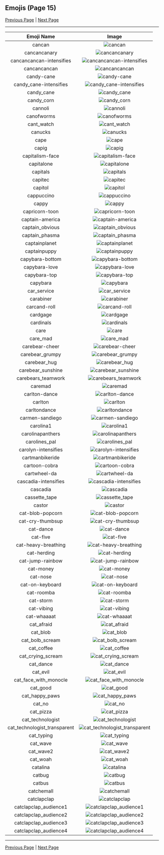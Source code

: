 
## Emojis (Page 15)

[Previous Page](/docs/hc/page-b-0014.md)
  | [Next Page](/docs/hc/page-c-0016.md)

<hr />

|Emoji Name|Image|
| :-: | :-: |
|cancan| ![cancan](/emojis/hc/cancan.png)|
|cancancanary| ![cancancanary](/emojis/hc/cancancanary.png)|
|cancancancan-intensifies| ![cancancancan-intensifies](/emojis/hc/cancancancan-intensifies.gif)|
|cancancancan| ![cancancancan](/emojis/hc/cancancancan.png)|
|candy-cane| ![candy-cane](/emojis/hc/candy-cane.png)|
|candy_cane-intensifies| ![candy_cane-intensifies](/emojis/hc/candy_cane-intensifies.gif)|
|candy_cane| ![candy_cane](/emojis/hc/candy_cane.png)|
|candy_corn| ![candy_corn](/emojis/hc/candy_corn.png)|
|cannoli| ![cannoli](/emojis/hc/cannoli.jpg)|
|canofworms| ![canofworms](/emojis/hc/canofworms.gif)|
|cant_watch| ![cant_watch](/emojis/hc/cant_watch.png)|
|canucks| ![canucks](/emojis/hc/canucks.png)|
|cape| ![cape](/emojis/hc/cape.png)|
|capig| ![capig](/emojis/hc/capig.png)|
|capitalism-face| ![capitalism-face](/emojis/hc/capitalism-face.png)|
|capitalone| ![capitalone](/emojis/hc/capitalone.jpg)|
|capitals| ![capitals](/emojis/hc/capitals.png)|
|capitec| ![capitec](/emojis/hc/capitec.png)|
|capitol| ![capitol](/emojis/hc/capitol.png)|
|cappuccino| ![cappuccino](/emojis/hc/cappuccino.png)|
|cappy| ![cappy](/emojis/hc/cappy.png)|
|capricorn-toon| ![capricorn-toon](/emojis/hc/capricorn-toon.png)|
|captain-america| ![captain-america](/emojis/hc/captain-america.jpg)|
|captain_obvious| ![captain_obvious](/emojis/hc/captain_obvious.png)|
|captain_phasma| ![captain_phasma](/emojis/hc/captain_phasma.png)|
|captainplanet| ![captainplanet](/emojis/hc/captainplanet.png)|
|captainpuppy| ![captainpuppy](/emojis/hc/captainpuppy.png)|
|capybara-bottom| ![capybara-bottom](/emojis/hc/capybara-bottom.png)|
|capybara-love| ![capybara-love](/emojis/hc/capybara-love.png)|
|capybara-top| ![capybara-top](/emojis/hc/capybara-top.png)|
|capybara| ![capybara](/emojis/hc/capybara.png)|
|car_service| ![car_service](/emojis/hc/car_service.jpg)|
|carabiner| ![carabiner](/emojis/hc/carabiner.png)|
|carcand-roll| ![carcand-roll](/emojis/hc/carcand-roll.gif)|
|cardgage| ![cardgage](/emojis/hc/cardgage.jpg)|
|cardinals| ![cardinals](/emojis/hc/cardinals.png)|
|care| ![care](/emojis/hc/care.png)|
|care_mad| ![care_mad](/emojis/hc/care_mad.png)|
|carebear-cheer| ![carebear-cheer](/emojis/hc/carebear-cheer.png)|
|carebear_grumpy| ![carebear_grumpy](/emojis/hc/carebear_grumpy.png)|
|carebear_hug| ![carebear_hug](/emojis/hc/carebear_hug.png)|
|carebear_sunshine| ![carebear_sunshine](/emojis/hc/carebear_sunshine.jpg)|
|carebears_teamwork| ![carebears_teamwork](/emojis/hc/carebears_teamwork.png)|
|caremad| ![caremad](/emojis/hc/caremad.png)|
|carlton-dance| ![carlton-dance](/emojis/hc/carlton-dance.gif)|
|carlton| ![carlton](/emojis/hc/carlton.gif)|
|carltondance| ![carltondance](/emojis/hc/carltondance.gif)|
|carmen-sandiego| ![carmen-sandiego](/emojis/hc/carmen-sandiego.png)|
|carolina1| ![carolina1](/emojis/hc/carolina1.png)|
|carolinapanthers| ![carolinapanthers](/emojis/hc/carolinapanthers.png)|
|carolines_pal| ![carolines_pal](/emojis/hc/carolines_pal.jpg)|
|carolyn-intensifies| ![carolyn-intensifies](/emojis/hc/carolyn-intensifies.gif)|
|cartmanbikeride| ![cartmanbikeride](/emojis/hc/cartmanbikeride.png)|
|cartoon-cobra| ![cartoon-cobra](/emojis/hc/cartoon-cobra.jpg)|
|cartwheel-da| ![cartwheel-da](/emojis/hc/cartwheel-da.png)|
|cascadia-intensifies| ![cascadia-intensifies](/emojis/hc/cascadia-intensifies.gif)|
|cascadia| ![cascadia](/emojis/hc/cascadia.jpg)|
|cassette_tape| ![cassette_tape](/emojis/hc/cassette_tape.png)|
|castor| ![castor](/emojis/hc/castor.png)|
|cat-blob-popcorn| ![cat-blob-popcorn](/emojis/hc/cat-blob-popcorn.gif)|
|cat-cry-thumbsup| ![cat-cry-thumbsup](/emojis/hc/cat-cry-thumbsup.png)|
|cat-dance| ![cat-dance](/emojis/hc/cat-dance.gif)|
|cat-five| ![cat-five](/emojis/hc/cat-five.gif)|
|cat-heavy-breathing| ![cat-heavy-breathing](/emojis/hc/cat-heavy-breathing.png)|
|cat-herding| ![cat-herding](/emojis/hc/cat-herding.jpg)|
|cat-jump-rainbow| ![cat-jump-rainbow](/emojis/hc/cat-jump-rainbow.gif)|
|cat-money| ![cat-money](/emojis/hc/cat-money.gif)|
|cat-nose| ![cat-nose](/emojis/hc/cat-nose.png)|
|cat-on-keyboard| ![cat-on-keyboard](/emojis/hc/cat-on-keyboard.png)|
|cat-roomba| ![cat-roomba](/emojis/hc/cat-roomba.gif)|
|cat-storm| ![cat-storm](/emojis/hc/cat-storm.png)|
|cat-vibing| ![cat-vibing](/emojis/hc/cat-vibing.gif)|
|cat-whaaaat| ![cat-whaaaat](/emojis/hc/cat-whaaaat.png)|
|cat_afraid| ![cat_afraid](/emojis/hc/cat_afraid.png)|
|cat_blob| ![cat_blob](/emojis/hc/cat_blob.png)|
|cat_bolb_scream| ![cat_bolb_scream](/emojis/hc/cat_bolb_scream.png)|
|cat_coffee| ![cat_coffee](/emojis/hc/cat_coffee.gif)|
|cat_crying_scream| ![cat_crying_scream](/emojis/hc/cat_crying_scream.png)|
|cat_dance| ![cat_dance](/emojis/hc/cat_dance.gif)|
|cat_evil| ![cat_evil](/emojis/hc/cat_evil.png)|
|cat_face_with_monocle| ![cat_face_with_monocle](/emojis/hc/cat_face_with_monocle.png)|
|cat_good| ![cat_good](/emojis/hc/cat_good.gif)|
|cat_happy_paws| ![cat_happy_paws](/emojis/hc/cat_happy_paws.gif)|
|cat_no| ![cat_no](/emojis/hc/cat_no.png)|
|cat_pizza| ![cat_pizza](/emojis/hc/cat_pizza.png)|
|cat_technologist| ![cat_technologist](/emojis/hc/cat_technologist.png)|
|cat_technologist_transparent| ![cat_technologist_transparent](/emojis/hc/cat_technologist_transparent.png)|
|cat_typing| ![cat_typing](/emojis/hc/cat_typing.gif)|
|cat_wave| ![cat_wave](/emojis/hc/cat_wave.png)|
|cat_wave2| ![cat_wave2](/emojis/hc/cat_wave2.png)|
|cat_woah| ![cat_woah](/emojis/hc/cat_woah.png)|
|catalina| ![catalina](/emojis/hc/catalina.png)|
|catbug| ![catbug](/emojis/hc/catbug.gif)|
|catbus| ![catbus](/emojis/hc/catbus.png)|
|catchemall| ![catchemall](/emojis/hc/catchemall.png)|
|catclapclap| ![catclapclap](/emojis/hc/catclapclap.gif)|
|catclapclap_audience1| ![catclapclap_audience1](/emojis/hc/catclapclap_audience1.gif)|
|catclapclap_audience2| ![catclapclap_audience2](/emojis/hc/catclapclap_audience2.gif)|
|catclapclap_audience3| ![catclapclap_audience3](/emojis/hc/catclapclap_audience3.gif)|
|catclapclap_audience4| ![catclapclap_audience4](/emojis/hc/catclapclap_audience4.gif)|

<hr/>

[Previous Page](/docs/hc/page-b-0014.md)
  | [Next Page](/docs/hc/page-c-0016.md)